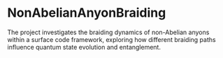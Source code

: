 # NonAbelianAnyonBraiding
 The project investigates the braiding dynamics of non-Abelian anyons within a surface code framework, exploring how different braiding paths influence quantum state evolution and entanglement.
